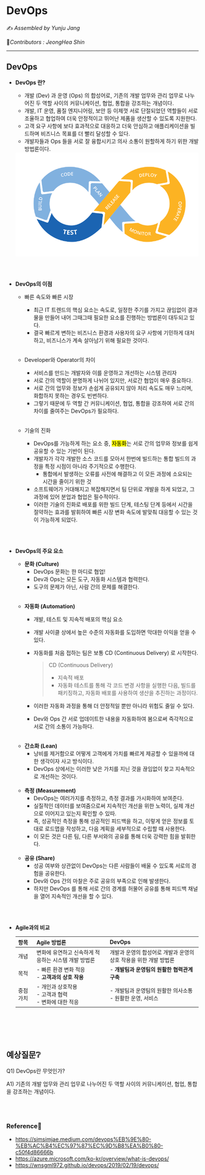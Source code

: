 # DevOps

:writing_hand: *Assembled by Yunju Jang*

🤝*Contributors : JeongHea Shin*

<hr>


## DevOps

- <b>DevOps 란?</b>

  - 개발 (Dev) 과 운영 (Ops) 의 합성어로, 기존의 개발 업무와 관리 업무로 나누어진 두 역할 사이의 커뮤니케이션, 협업, 통합을 강조하는 개념이다.
  - 개발, IT 운영, 품질 엔지니어링, 보안 등 이제껏 서로 단절되었던 역할들이 서로 조율하고 협업하여 더욱 안정적이고 뛰어난 제품을 생산할 수 있도록 지원한다.
  - 고객 요구 사항에 보다 효과적으로 대응하고 더욱 안심하고 애플리케이션을 빌드하며 비즈니스 목표를 더 빨리 달성할 수 있다.
  - 개발자들과 Ops 들을 서로 잘 융합시키고 의사 소통이 원할하게 하기 위한 개발 방법론이다.

  <img src='resources/devops.png' width='500px' align='center'>

<br/>

<br/>

- <b>DevOps의 이점</b>

  - 빠른 속도와 빠른 시장

    - 최근 IT 트렌드의 핵심 요소는 속도로, 일정한 주기를 가지고 끊임없이 결과물을 만들어 내어 그때그때 필요한 요소를 진행하는 방법론이 대두되고 있다.
    - 결국 빠르게 변하는 비즈니스 환경과 사용자의 요구 사항에 기민하게 대처하고, 비즈니스가 계속 살아남기 위해 필요한 것이다.

    <br/>

  - Developer와 Operator의 차이

    - 서비스를 만드는 개발자와 이를 운영하고 개선하는 시스템 관리자
    - 서로 간의 역할이 분명하게 나뉘어 있지만, 서로간 협업이 매우 중요하다.
    - 서로 간의 업무와 정보가 손쉽게 공유되지 않아 처리 속도도 매우 느리며, 화합하지 못하는 경우도 빈번하다.
    - 그렇기 때문에 두 역할 간 커뮤니케이션, 협업, 통합을 강조하여 서로 간의 차이를 줄여주는 DevOps가 필요하다.

    <br/>

  - 기술의 진화

    - DevOps를 가능하게 하는 요소 중, <mark>자동화</mark>는 서로 간의 업무와 정보를 쉽게 공유할 수 있는 기반이 된다.
    - 개발자가 각각 개발한 소스 코드를 모아서 한번에 빌드하는 통합 빌드의 과정을 특정 시점이 아니라 주기적으로 수행한다.
      - 통합에서 발생하는 오류를 사전에 해결하고 이 모든 과정에 소요되는 시간을 줄이기 위한 것
    -  소프트웨어가 거대해지고 복잡해지면서 팀 단위로 개발을 하게 되었고, 그 과정에 있어 분업과 협업은 필수적이다.
    - 이러한 기술의 진화로 배포를 위한 빌드 단계, 테스팅 단계 등에서 시간을 절약하는 효과를 발휘하여 빠른 시장 변화 속도에 발맞춰 대응할 수 있는 것이 가능하게 되었다.

<br/>

<br/>

- <b>DevOps의 주요 요소</b>

  - <b>문화 (Culture)</b>
    - DevOps 문화는 한 마디로 협업!
    - Dev과 Ops는 모든 도구, 자동화 시스템과 협력한다.
    - 도구의 문제가 아닌, 사람 간의 문제를 해결한다.

  <br/>

  - <b>자동화 (Automation)</b>
    
    - 개발, 테스트 및 지속적 배포의 핵심 요소
    
    - 개발 사이클 상에서 높은 수준의 자동화를 도입하면 막대한 이익을 얻을 수 있다.
    
    - 자동화를 처음 접하는 팀은 보통 CD (Continuous Delivery) 로 시작한다.
    
      > CD (Continuous Delivery)
      >
      > - 지속적 배포
      > - 자동화 테스트를 통해 각 코드 변경 사항을 실행한 다음, 빌드를 패키징하고, 자동화 배포를 사용하여 생산을 추진하는 과정이다.
    
    - 이러한 자동화 과정을 통해 더 안정적일 뿐만 아니라 위험도 줄일 수 있다.
    
    - Dev와 Ops 간 서로 업데이트한 내용을 자동화하여 봄으로써 즉각적으로 서로 간의 소통이 가능하다.
  
  <br/>
  
  - <b>간소화 (Lean)</b>
    - 낭비를 제거함으로 어떻게 고객에게 가치를 빠르게 제공할 수 있을까에 대한 생각이자 사고 방식이다.
    - DevOps 상에서는 이러한 낮은 가치를 지닌 것을 끊임없이 찾고 지속적으로 개선하는 것이다.
  
  <br/>
  
  - <b>측정 (Measurement)</b>
    - DevOps는 여러가지를 측정하고, 측정 결과를 가시화하여 보여준다.
    - 실질적인 데이터를 보여줌으로써 지속적인 개선을 위한 노력이, 실제 개선으로 이어지고 있는지 확인할 수 있따.
    - 즉, 성공적인 측정을 통해 성공적인 피드백을 하고, 이렇게 얻은 정보를 토대로 로드맵을 작성하고, 다음 계획을 세부적으로 수립할 때 사용한다.
    - 이 모든 것은 다른 팀, 다른 부서와의 공유를 통해 더욱 강력한 힘을 발휘한다.
  
  <br/>
  
  - <b>공유 (Share)</b>
    - 성공 여부와 상관없이 DevOps는 다른 사람들이 배울 수 있도록 서로의 경험을 공유한다.
    - Dev와 Ops 간의 마찰은 주로 공유의 부족으로 인해 발생한다.
    - 하지만 DevOps 를 통해 서로 간의 경계를 허물어 공유를 통해 피드백 채널을 열어 지속적인 개선을 할 수 있다.

<br/>

<br/>

- <b>Agile과의 비교</b>

  | 항목      | Agile 방법론                                                | DevOps                                                       |
  | --------- | ----------------------------------------------------------- | ------------------------------------------------------------ |
  | 개념      | 변화에 유연하고 신속하게 적응하는 시스템 개발 방법론        | 개발과 운영의 합성어로 개발과 운영의 상호 작용을 위한 개발 방법론 |
  | 목적      | - 빠른 환경 변화 적응<br/>- <b>고객과의 상호 작용</b>       | - <b>개발팀과 운영팀의 원활한 협력관계 구축</b>              |
  | 중점 가치 | - 개인과 상호작용 <br/>- 고객과 협력<br/>- 변화에 대한 적응 | - 개발팀과 운영팀의 원활한 의사소통<br/>- 원활한 운영, 서비스 |

  <br/>

  <br/>

<br/>

## 예상질문❔

Q1) DevOps란 무엇인가?

A1) 기존의 개발 업무와 관리 업무로 나누어진 두 역할 사이의 커뮤니케이션, 협업, 통합을 강조하는 개념이다.

<br/>

<br/>

### Reference📖

- https://simsimjae.medium.com/devops%EB%9E%80-%EB%AC%B4%EC%97%87%EC%9D%B8%EA%B0%80-c50f4d86666b
- https://azure.microsoft.com/ko-kr/overview/what-is-devops/
- https://wnsgml972.github.io/devops/2019/02/19/devops/